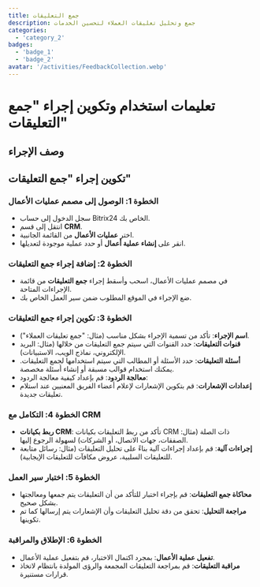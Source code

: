 ```yaml
---
title: جمع التعليقات
description: جمع وتحليل تعليقات العملاء لتحسين الخدمات
categories: 
  - 'category_2'
badges: 
  - 'badge_1'
  - 'badge_2'
avatar: '/activities/FeedbackCollection.webp'
---
```


# تعليمات استخدام وتكوين إجراء "جمع التعليقات"

## وصف الإجراء

## تكوين إجراء "جمع التعليقات"

### الخطوة 1: الوصول إلى مصمم عمليات الأعمال
- سجل الدخول إلى حساب Bitrix24 الخاص بك.
- انتقل إلى قسم **CRM**.
- اختر **عمليات الأعمال** من القائمة الجانبية.
- انقر على **إنشاء عملية أعمال** أو حدد عملية موجودة لتعديلها.

### الخطوة 2: إضافة إجراء جمع التعليقات
- في مصمم عمليات الأعمال، اسحب وأسقط إجراء **جمع التعليقات** من قائمة الإجراءات المتاحة.
- ضع الإجراء في الموقع المطلوب ضمن سير العمل الخاص بك.

### الخطوة 3: تكوين إجراء جمع التعليقات
- **اسم الإجراء**: تأكد من تسمية الإجراء بشكل مناسب (مثال: "جمع تعليقات العملاء").
- **قنوات التعليقات**: حدد القنوات التي سيتم جمع التعليقات من خلالها (مثال: البريد الإلكتروني، نماذج الويب، الاستبيانات).
- **أسئلة التعليقات**: حدد الأسئلة أو المطالب التي سيتم استخدامها لجمع التعليقات. يمكنك استخدام قوالب مسبقة أو إنشاء أسئلة مخصصة.
- **معالجة الردود**: قم بإعداد كيفية معالجة الردود:
- **إعدادات الإشعارات**: قم بتكوين الإشعارات لإعلام أعضاء الفريق المعنيين عند استلام تعليقات جديدة.

### الخطوة 4: التكامل مع CRM
- **ربط بكيانات CRM**: تأكد من ربط التعليقات بكيانات CRM ذات الصلة (مثال: الصفقات، جهات الاتصال، أو الشركات) لسهولة الرجوع إليها.
- **إجراءات آلية**: قم بإعداد إجراءات آلية بناءً على تحليل التعليقات (مثال: رسائل متابعة للتعليقات السلبية، عروض مكافآت للتعليقات الإيجابية).

### الخطوة 5: اختبار سير العمل
- **محاكاة جمع التعليقات**: قم بإجراء اختبار للتأكد من أن التعليقات يتم جمعها ومعالجتها بشكل صحيح.
- **مراجعة التحليل**: تحقق من دقة تحليل التعليقات وأن الإشعارات يتم إرسالها كما تم تكوينها.

### الخطوة 6: الإطلاق والمراقبة
- **تفعيل عملية الأعمال**: بمجرد اكتمال الاختبار، قم بتفعيل عملية الأعمال.
- **مراقبة التعليقات**: قم بمراجعة التعليقات المجمعة والرؤى المولدة بانتظام لاتخاذ قرارات مستنيرة.